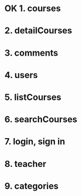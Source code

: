 # OK 1. courses
# 2. detailCourses
# 3. comments
# 4. users
# 5. listCourses
# 6. searchCourses
# 7. login, sign in
# 8. teacher
# 9. categories